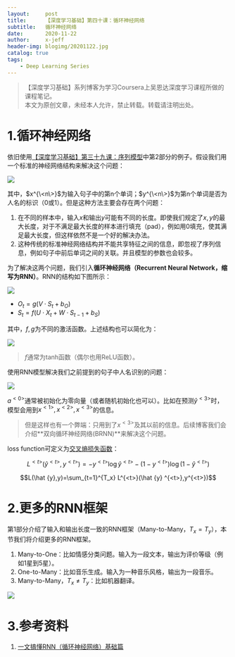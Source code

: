 ```yaml
---
layout:     post
title:      【深度学习基础】第四十课：循环神经网络
subtitle:   循环神经网络
date:       2020-11-22
author:     x-jeff
header-img: blogimg/20201122.jpg
catalog: true
tags:
    - Deep Learning Series
---
```

>【深度学习基础】系列博客为学习Coursera上吴恩达深度学习课程所做的课程笔记。  
>本文为原创文章，未经本人允许，禁止转载。转载请注明出处。

# 1.循环神经网络

依旧使用[【深度学习基础】第三十九课：序列模型](http://shichaoxin.com/2020/11/08/深度学习基础-第三十九课-序列模型/)中第2部分的例子。假设我们用一个标准的神经网络结构来解决这个问题：

![](https://xjeffblogimg.oss-cn-beijing.aliyuncs.com/BLOGIMG/BlogImage/DeepLearningSeries/Lesson40/40x1.png)

其中，$x^{\<n\>}$为输入句子中的第n个单词；$y^{\<n\>}$为第n个单词是否为人名的标识（0或1）。但是这种方法主要会存在两个问题：

1. 在不同的样本中，输入$x$和输出$y$可能有不同的长度。即使我们规定了$x,y$的最大长度，对于不满足最大长度的样本进行填充（pad），例如用0填充，使其满足最大长度，但这样依然不是一个好的解决办法。
2. 这种传统的标准神经网络结构并不能共享特征之间的信息，即忽视了序列信息，例如句子中前后单词之间的关联。并且模型的参数也会较多。

为了解决这两个问题，我们引入**循环神经网络（Recurrent Neural Network，缩写为RNN）**。RNN的结构如下图所示：

![](https://xjeffblogimg.oss-cn-beijing.aliyuncs.com/BLOGIMG/BlogImage/DeepLearningSeries/Lesson40/40x2.png)

* $O_t=g(V \cdot S_t+b_O)$
* $S_t=f(U \cdot X_t + W \cdot S_{t-1}+b_S)$

其中，$f,g$为不同的激活函数。上述结构也可以简化为：

![](https://xjeffblogimg.oss-cn-beijing.aliyuncs.com/BLOGIMG/BlogImage/DeepLearningSeries/Lesson40/40x3.png)

>$f$通常为tanh函数（偶尔也用ReLU函数）。

使用RNN模型解决我们之前提到的句子中人名识别的问题：

![](https://xjeffblogimg.oss-cn-beijing.aliyuncs.com/BLOGIMG/BlogImage/DeepLearningSeries/Lesson40/40x4.png)

$a^{<0>}$通常被初始化为零向量（或者随机初始化也可以）。比如在预测$\hat{y} ^{<3>}$时，模型会用到$x^{<1>},x^{<2>},x^{<3>}$的信息。

>但是这样也有一个弊端：只用到了$x^{<3>}$及其以前的信息。后续博客我们会介绍**双向循环神经网络(BRNN)**来解决这个问题。

loss function可定义为[交叉熵损失函数](http://shichaoxin.com/2019/09/04/深度学习基础-第二课-softmax分类器和交叉熵损失函数/)：

$$L^{<t>}(\hat {y} ^{<t>},y^{<t>})=-y^{<t>} \log \hat {y} ^{<t>} - (1-y^{<t>}) \log (1-\hat {y} ^{<t>})$$

$$L(\hat {y},y)=\sum_{t=1}^{T_x} L^{<t>}(\hat {y} ^{<t>},y^{<t>})$$

# 2.更多的RNN框架

第1部分介绍了输入和输出长度一致的RNN框架（Many-to-Many，$T_x=T_y$），本节我们将介绍更多的RNN框架。

1. Many-to-One：比如情感分类问题。输入为一段文本，输出为评价等级（例如1星到5星）。
2. One-to-Many：比如音乐生成。输入为一种音乐风格，输出为一段音乐。
3. Many-to-Many，$T_x \neq T_y$：比如机器翻译。

![](https://xjeffblogimg.oss-cn-beijing.aliyuncs.com/BLOGIMG/BlogImage/DeepLearningSeries/Lesson40/40x5.png)

# 3.参考资料

1. [一文搞懂RNN（循环神经网络）基础篇](https://zhuanlan.zhihu.com/p/30844905)